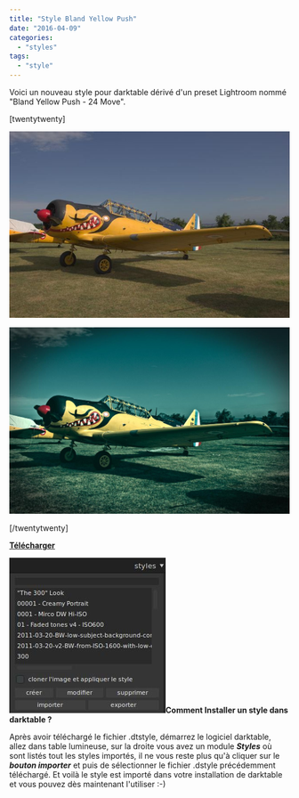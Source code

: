 ```yaml
---
title: "Style Bland Yellow Push"
date: "2016-04-09"
categories: 
  - "styles"
tags: 
  - "style"
---
```


Voici un nouveau style pour darktable dérivé d'un preset Lightroom nommé "Bland Yellow Push - 24 Move".

\[twentytwenty\]

![](images/original.jpeg)

![](images/bland_yellow_push.jpeg)

\[/twentytwenty\]

 

**[Télécharger](https://darktable.fr/download/Styles/Bland%20Yellow%20Push.dtstyle)**

 

**![installation-style](images/installation-style.jpeg)Comment Installer un style dans darktable ?**

Après avoir téléchargé le fichier .dtstyle, démarrez le logiciel darktable, allez dans table lumineuse, sur la droite vous avez un module **_Styles_** où sont listés tout les styles importés, il ne vous reste plus qu'à cliquer sur le _**bouton importer**_ et puis de sélectionner le fichier .dstyle précédemment téléchargé. Et voilà le style est importé dans votre installation de darktable et vous pouvez dès maintenant l'utiliser :-)
